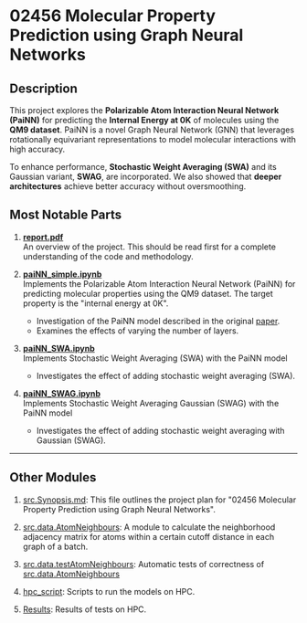 # 02456 Molecular Property Prediction using Graph Neural Networks
## Description
This project explores the **Polarizable Atom Interaction Neural Network (PaiNN)** for predicting the **Internal Energy at 0K** of molecules using the **QM9 dataset**. PaiNN is a novel Graph Neural Network (GNN) that leverages rotationally equivariant representations to model molecular interactions with high accuracy. 

To enhance performance, **Stochastic Weight Averaging (SWA)** and its Gaussian variant, **SWAG**, are incorporated. We also showed that **deeper architectures** achieve better accuracy without oversmoothing.

## Most Notable Parts

1. **[report.pdf](report.pdf)**  
   An overview of the project. This should be read first for a complete understanding of the code and methodology.

2. **[paiNN_simple.ipynb](paiNN_simple.ipynb)**  
   Implements the Polarizable Atom Interaction Neural Network (PaiNN) for predicting molecular properties using the QM9 dataset. The target property is the "internal energy at 0K".  
   - Investigation of the PaiNN model described in the original [paper](https://arxiv.org/pdf/2102.03150).  
   - Examines the effects of varying the number of layers.

3. **[paiNN_SWA.ipynb](paiNN_SWA.ipynb)**  
   Implements Stochastic Weight Averaging (SWA) with the PaiNN model
   - Investigates the effect of adding stochastic weight averaging (SWA).

4. **[paiNN_SWAG.ipynb](paiNN_SWAG.ipynb)**  
   Implements Stochastic Weight Averaging Gaussian (SWAG) with the PaiNN model 
   - Investigates the effect of adding stochastic weight averaging with Gaussian (SWAG).

---

## Other Modules
1. [src.Synopsis.md](src/Synopsis.md): This file outlines the project plan for "02456 Molecular Property Prediction using Graph Neural Networks".

2. [src.data.AtomNeighbours](src/data/AtomNeighbours.py): A module to calculate the neighborhood adjacency matrix for atoms within a certain cutoff distance in each graph of a batch.

3. [src.data.testAtomNeighbours](src/data/AtomNeighbours.py): Automatic tests of correctness of [src.data.AtomNeighbours](src/data/AtomNeighbours.py)

4. [hpc_script](hpc_script): Scripts to run the models on HPC.

5. [Results](Results): Results of tests on HPC.
